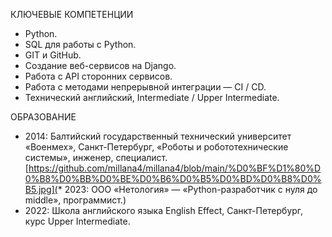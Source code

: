 КЛЮЧЕВЫЕ КОМПЕТЕНЦИИ
* Python.
* SQL для работы с Python.
* GIT и GitHub.
* Создание веб-сервисов на Django.
* Работа с API сторонних сервисов.
* Работа с методами непрерывной интеграции — CI / CD.
* Технический английский, Intermediate / Upper Intermediate.

ОБРАЗОВАНИЕ
* 2014: Балтийский государственный технический университет «Военмех», Санкт-Петербург, «Роботы и робототехнические системы», инженер, специалист.
[https://github.com/millana4/millana4/blob/main/%D0%BF%D1%80%D0%B8%D0%BB%D0%BE%D0%B6%D0%B5%D0%BD%D0%B8%D0%B5.jpg](* 2023: ООО «Нетология» — «Python-разработчик с нуля до middle», программист.)
* 2022: Школа английского языка English Effect, Санкт-Петербург, курс Upper Intermediate.

